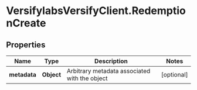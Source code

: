 # VersifylabsVersifyClient.RedemptionCreate

## Properties

Name | Type | Description | Notes
------------ | ------------- | ------------- | -------------
**metadata** | **Object** | Arbitrary metadata associated with the object | [optional] 


